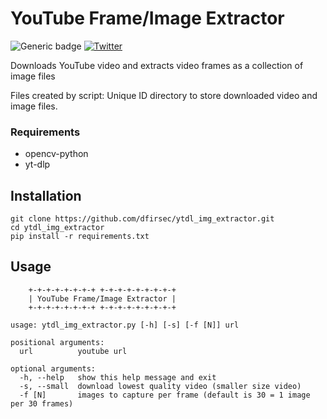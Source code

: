 # YouTube Frame/Image Extractor

![Generic badge](https://img.shields.io/badge/python-3.9-blue.svg) [![Twitter](https://img.shields.io/badge/Twitter-@pulsecode-blue.svg)](https://twitter.com/pulsecode)

Downloads YouTube video and extracts video frames as a collection of image files

Files created by script: Unique ID directory to store downloaded video and image files.

### Requirements

- opencv-python
- yt-dlp

## Installation

```text
git clone https://github.com/dfirsec/ytdl_img_extractor.git
cd ytdl_img_extractor
pip install -r requirements.txt
```

## Usage

```console
    +-+-+-+-+-+-+-+ +-+-+-+-+-+-+-+-+
    | YouTube Frame/Image Extractor |
    +-+-+-+-+-+-+-+ +-+-+-+-+-+-+-+-+

usage: ytdl_img_extractor.py [-h] [-s] [-f [N]] url

positional arguments:
  url          youtube url

optional arguments:
  -h, --help   show this help message and exit
  -s, --small  download lowest quality video (smaller size video)
  -f [N]       images to capture per frame (default is 30 = 1 image per 30 frames)
```
